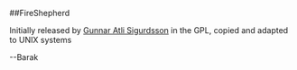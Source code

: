 ##FireShepherd

Initially released by [Gunnar Atli Sigurdsson](http://notendur.hi.is/~gas15/FireShepherd/) in the GPL, copied and adapted to UNIX systems


--Barak
